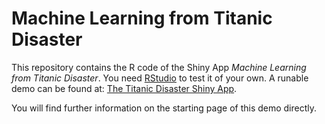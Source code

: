 Machine Learning from Titanic Disaster
======================================

This repository contains the R code of the Shiny App *Machine Learning from Titanic Disaster*. You need [RStudio](http://rstudio.com/) to test it of your own.
A runable demo can be found at: [The Titanic Disaster Shiny App](https://tguenther.shinyapps.io/coursera_ddp_kaggle_titanic/).

You will find further information on the starting page of this demo directly.